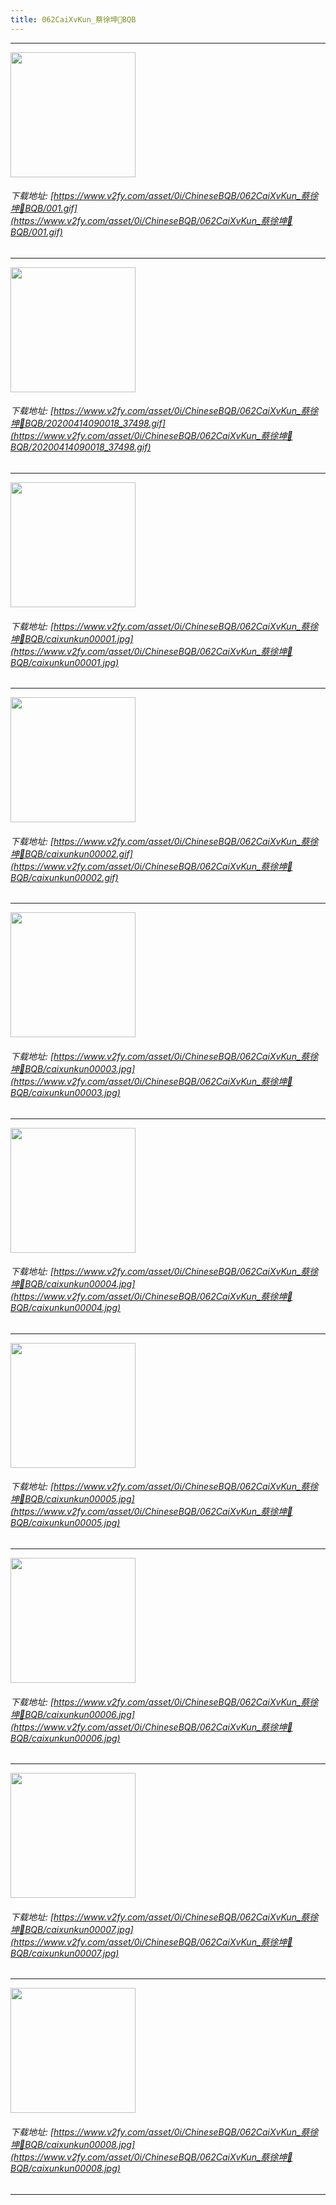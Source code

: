```yaml
---
title: 062CaiXvKun_蔡徐坤🏀BQB
---
```


------

<!-- more -->

<img height='200px' style='height:200px;'  src='https://www.v2fy.com/asset/0i/ChineseBQB/062CaiXvKun_蔡徐坤🏀BQB/001.gif' data-original='https://www.v2fy.com/asset/0i/ChineseBQB/062CaiXvKun_蔡徐坤🏀BQB/001.gif' /><br/><h6>下载地址: [https://www.v2fy.com/asset/0i/ChineseBQB/062CaiXvKun_蔡徐坤🏀BQB/001.gif](https://www.v2fy.com/asset/0i/ChineseBQB/062CaiXvKun_蔡徐坤🏀BQB/001.gif)</h6><hr/><img height='200px' style='height:200px;'  src='https://www.v2fy.com/asset/0i/ChineseBQB/062CaiXvKun_蔡徐坤🏀BQB/20200414090018_37498.gif' data-original='https://www.v2fy.com/asset/0i/ChineseBQB/062CaiXvKun_蔡徐坤🏀BQB/20200414090018_37498.gif' /><br/><h6>下载地址: [https://www.v2fy.com/asset/0i/ChineseBQB/062CaiXvKun_蔡徐坤🏀BQB/20200414090018_37498.gif](https://www.v2fy.com/asset/0i/ChineseBQB/062CaiXvKun_蔡徐坤🏀BQB/20200414090018_37498.gif)</h6><hr/><img height='200px' style='height:200px;'  src='https://www.v2fy.com/asset/0i/ChineseBQB/062CaiXvKun_蔡徐坤🏀BQB/caixunkun00001.jpg' data-original='https://www.v2fy.com/asset/0i/ChineseBQB/062CaiXvKun_蔡徐坤🏀BQB/caixunkun00001.jpg' /><br/><h6>下载地址: [https://www.v2fy.com/asset/0i/ChineseBQB/062CaiXvKun_蔡徐坤🏀BQB/caixunkun00001.jpg](https://www.v2fy.com/asset/0i/ChineseBQB/062CaiXvKun_蔡徐坤🏀BQB/caixunkun00001.jpg)</h6><hr/><img height='200px' style='height:200px;'  src='https://www.v2fy.com/asset/0i/ChineseBQB/062CaiXvKun_蔡徐坤🏀BQB/caixunkun00002.gif' data-original='https://www.v2fy.com/asset/0i/ChineseBQB/062CaiXvKun_蔡徐坤🏀BQB/caixunkun00002.gif' /><br/><h6>下载地址: [https://www.v2fy.com/asset/0i/ChineseBQB/062CaiXvKun_蔡徐坤🏀BQB/caixunkun00002.gif](https://www.v2fy.com/asset/0i/ChineseBQB/062CaiXvKun_蔡徐坤🏀BQB/caixunkun00002.gif)</h6><hr/><img height='200px' style='height:200px;'  src='https://www.v2fy.com/asset/0i/ChineseBQB/062CaiXvKun_蔡徐坤🏀BQB/caixunkun00003.jpg' data-original='https://www.v2fy.com/asset/0i/ChineseBQB/062CaiXvKun_蔡徐坤🏀BQB/caixunkun00003.jpg' /><br/><h6>下载地址: [https://www.v2fy.com/asset/0i/ChineseBQB/062CaiXvKun_蔡徐坤🏀BQB/caixunkun00003.jpg](https://www.v2fy.com/asset/0i/ChineseBQB/062CaiXvKun_蔡徐坤🏀BQB/caixunkun00003.jpg)</h6><hr/><img height='200px' style='height:200px;'  src='https://www.v2fy.com/asset/0i/ChineseBQB/062CaiXvKun_蔡徐坤🏀BQB/caixunkun00004.jpg' data-original='https://www.v2fy.com/asset/0i/ChineseBQB/062CaiXvKun_蔡徐坤🏀BQB/caixunkun00004.jpg' /><br/><h6>下载地址: [https://www.v2fy.com/asset/0i/ChineseBQB/062CaiXvKun_蔡徐坤🏀BQB/caixunkun00004.jpg](https://www.v2fy.com/asset/0i/ChineseBQB/062CaiXvKun_蔡徐坤🏀BQB/caixunkun00004.jpg)</h6><hr/><img height='200px' style='height:200px;'  src='https://www.v2fy.com/asset/0i/ChineseBQB/062CaiXvKun_蔡徐坤🏀BQB/caixunkun00005.jpg' data-original='https://www.v2fy.com/asset/0i/ChineseBQB/062CaiXvKun_蔡徐坤🏀BQB/caixunkun00005.jpg' /><br/><h6>下载地址: [https://www.v2fy.com/asset/0i/ChineseBQB/062CaiXvKun_蔡徐坤🏀BQB/caixunkun00005.jpg](https://www.v2fy.com/asset/0i/ChineseBQB/062CaiXvKun_蔡徐坤🏀BQB/caixunkun00005.jpg)</h6><hr/><img height='200px' style='height:200px;'  src='https://www.v2fy.com/asset/0i/ChineseBQB/062CaiXvKun_蔡徐坤🏀BQB/caixunkun00006.jpg' data-original='https://www.v2fy.com/asset/0i/ChineseBQB/062CaiXvKun_蔡徐坤🏀BQB/caixunkun00006.jpg' /><br/><h6>下载地址: [https://www.v2fy.com/asset/0i/ChineseBQB/062CaiXvKun_蔡徐坤🏀BQB/caixunkun00006.jpg](https://www.v2fy.com/asset/0i/ChineseBQB/062CaiXvKun_蔡徐坤🏀BQB/caixunkun00006.jpg)</h6><hr/><img height='200px' style='height:200px;'  src='https://www.v2fy.com/asset/0i/ChineseBQB/062CaiXvKun_蔡徐坤🏀BQB/caixunkun00007.jpg' data-original='https://www.v2fy.com/asset/0i/ChineseBQB/062CaiXvKun_蔡徐坤🏀BQB/caixunkun00007.jpg' /><br/><h6>下载地址: [https://www.v2fy.com/asset/0i/ChineseBQB/062CaiXvKun_蔡徐坤🏀BQB/caixunkun00007.jpg](https://www.v2fy.com/asset/0i/ChineseBQB/062CaiXvKun_蔡徐坤🏀BQB/caixunkun00007.jpg)</h6><hr/><img height='200px' style='height:200px;'  src='https://www.v2fy.com/asset/0i/ChineseBQB/062CaiXvKun_蔡徐坤🏀BQB/caixunkun00008.jpg' data-original='https://www.v2fy.com/asset/0i/ChineseBQB/062CaiXvKun_蔡徐坤🏀BQB/caixunkun00008.jpg' /><br/><h6>下载地址: [https://www.v2fy.com/asset/0i/ChineseBQB/062CaiXvKun_蔡徐坤🏀BQB/caixunkun00008.jpg](https://www.v2fy.com/asset/0i/ChineseBQB/062CaiXvKun_蔡徐坤🏀BQB/caixunkun00008.jpg)</h6><hr/>